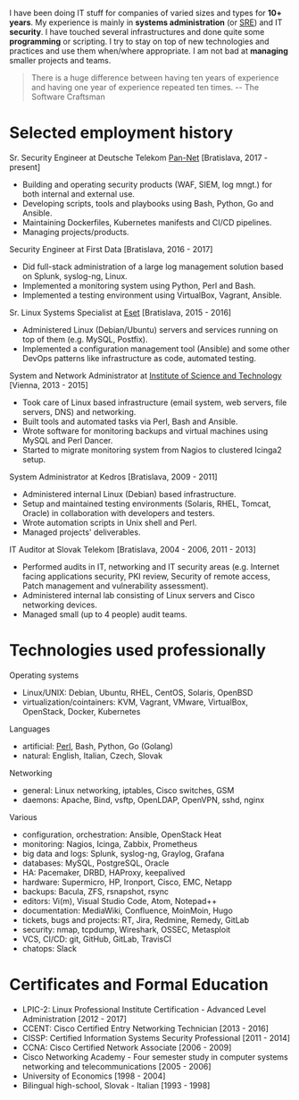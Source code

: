 I have been doing IT stuff for companies of varied sizes and types for **10+ years**. My experience is mainly in **systems administration** (or [SRE](https://reisinge.net/notes/mngt/sre)) and IT **security**. I have touched several infrastructures and done quite some **programming** or scripting. I try to stay on top of new technologies and practices and use them when/where appropriate. I am not bad at **managing** smaller projects and teams.

> There is a huge difference between having ten years of experience and having one year of experience repeated ten times. -- The Software Craftsman

# Selected employment history

Sr. Security Engineer
at Deutsche Telekom [Pan-Net](https://pan-net.cloud/) [Bratislava, 2017 - present]

* Building and operating security products (WAF, SIEM, log mngt.) for both internal and external use.
* Developing scripts, tools and playbooks using Bash, Python, Go and Ansible.
* Maintaining Dockerfiles, Kubernetes manifests and CI/CD pipelines.
* Managing projects/products.

Security Engineer
at First Data [Bratislava, 2016 - 2017]

* Did full-stack administration of a large log management solution based on Splunk, syslog-ng, Linux.
* Implemented a monitoring system using Python, Perl and Bash.
* Implemented a testing environment using VirtualBox, Vagrant, Ansible.

Sr. Linux Systems Specialist
at [Eset](https://www.eset.com/) [Bratislava, 2015 - 2016]

* Administered Linux (Debian/Ubuntu) servers and services running on top of them (e.g.  MySQL, Postfix).
* Implemented a configuration management tool (Ansible) and some other DevOps patterns like infrastructure as code, automated testing.

System and Network Administrator
at [Institute of Science and Technology](https://ist.ac.at/) [Vienna, 2013 - 2015]

* Took care of Linux based infrastructure (email system, web servers, file servers, DNS) and networking.
* Built tools and automated tasks via Perl, Bash and Ansible.
* Wrote software for monitoring backups and virtual machines using MySQL and Perl Dancer.
* Started to migrate monitoring system from Nagios to clustered Icinga2 setup.

System Administrator
at Kedros [Bratislava, 2009 - 2011]

* Administered internal Linux (Debian) based infrastructure.
* Setup and maintained testing environments (Solaris, RHEL, Tomcat, Oracle) in collaboration with developers and testers.
* Wrote automation scripts in Unix shell and Perl.
* Managed projects' deliverables.

IT Auditor
at Slovak Telekom [Bratislava, 2004 - 2006, 2011 - 2013]

* Performed audits in IT, networking and IT security areas (e.g. Internet facing applications security, PKI review, Security of remote access, Patch management and vulnerability assessment).
* Administered internal lab consisting of Linux servers and Cisco networking devices.
* Managed small (up to 4 people) audit teams.

# Technologies used professionally

Operating systems

* Linux/UNIX: Debian, Ubuntu, RHEL, CentOS, Solaris, OpenBSD
* virtualization/cointainers: KVM, Vagrant, VMware, VirtualBox, OpenStack, Docker, Kubernetes

Languages

* artificial: [Perl](https://www.perl.org/), Bash, Python, Go (Golang)
* natural: English, Italian, Czech, Slovak

Networking

* general: Linux networking, iptables, Cisco switches, GSM
* daemons: Apache, Bind, vsftp, OpenLDAP, OpenVPN, sshd, nginx

Various

* configuration, orchestration: Ansible, OpenStack Heat
* monitoring: Nagios, Icinga, Zabbix, Prometheus
* big data and logs: Splunk, syslog-ng, Graylog, Grafana
* databases: MySQL, PostgreSQL, Oracle
* HA: Pacemaker, DRBD, HAProxy, keepalived
* hardware: Supermicro, HP, Ironport, Cisco, EMC, Netapp
* backups: Bacula, ZFS, rsnapshot, rsync
* editors: Vi(m), Visual Studio Code, Atom, Notepad++
* documentation: MediaWiki, Confluence, MoinMoin, Hugo
* tickets, bugs and projects: RT, Jira, Redmine, Remedy, GitLab
* security: nmap, tcpdump, Wireshark, OSSEC, Metasploit
* VCS, CI/CD: git, GitHub, GitLab, TravisCI
* chatops: Slack

# Certificates and Formal Education

* LPIC-2: Linux Professional Institute Certification - Advanced Level Administration [2012 - 2017]
* CCENT: Cisco Certified Entry Networking Technician [2013 - 2016]
* CISSP: Certified Information Systems Security Professional [2011 - 2014]
* CCNA: Cisco Certified Network Associate [2006 - 2009]
* Cisco Networking Academy - Four semester study in computer systems networking and telecommunications [2005 - 2006]
* University of Economics [1998 - 2004]
* Bilingual high-school, Slovak - Italian [1993 - 1998]
